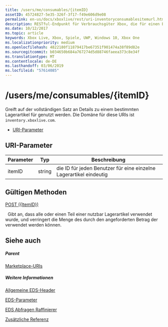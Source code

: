 ```yaml
---
title: /users/me/consumables/{itemID}
assetID: 45724827-5e35-326f-3f17-f49e606d9e08
permalink: en-us/docs/xboxlive/rest/uri-inventoryconsumablesitemurl.html
description: RESTful-Endpunkt für Verbrauchsgüter Xbox, die für einen Benutzer.
ms.date: 10/12/2017
ms.topic: article
keywords: Xbox Live, Xbox, Spiele, UWP, Windows 10, Xbox One
ms.localizationpriority: medium
ms.openlocfilehash: 4822180f11879417be67351f901474a38f89d82e
ms.sourcegitcommit: b034650b684a767274d5d88746faeea373c8e34f
ms.translationtype: MT
ms.contentlocale: de-DE
ms.lasthandoff: 03/06/2019
ms.locfileid: "57614085"
---
```

# <a name="usersmeconsumablesitemid"></a>/users/me/consumables/{itemID}
Greift auf der vollständigen Satz an Details zu einem bestimmten Lagerartikel für genutzt werden.
Die Domäne für diese URIs ist `inventory.xboxlive.com`.

  * [URI-Parameter](#ID4EV)

<a id="ID4EV"></a>


## <a name="uri-parameters"></a>URI-Parameter

| Parameter| Typ| Beschreibung|
| --- | --- | --- |
| itemID| string| die ID für jeden Benutzer für eine einzelne Lagerartikel eindeutig|

<a id="ID4ERB"></a>


## <a name="valid-methods"></a>Gültigen Methoden

[POST ({ItemID})](uri-inventoryconsumablesitemurlpost.md)

&nbsp;&nbsp;Gibt an, dass alle oder einen Teil einer nutzbar Lagerartikel verwendet wurde, und verringert die Menge des durch den angeforderten Betrag der verwendet werden können.

<a id="ID4E4B"></a>


## <a name="see-also"></a>Siehe auch

<a id="ID4E6B"></a>


##### <a name="parent"></a>Parent

[Marketplace-URIs](atoc-reference-marketplace.md)


<a id="ID4EJC"></a>


##### <a name="further-information"></a>Weitere Informationen

[Allgemeine EDS-Header](../../additional/edscommonheaders.md)

 [EDS-Parameter](../../additional/edsparameters.md)

 [EDS Abfragen Raffinierer](../../additional/edsqueryrefiners.md)

 [Zusätzliche Referenz](../../additional/atoc-xboxlivews-reference-additional.md)
